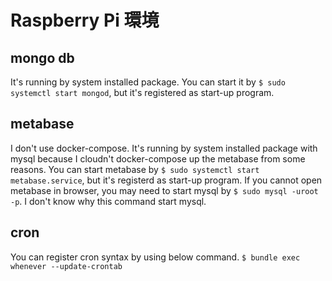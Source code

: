 # Raspberry Pi 環境

## mongo db
It's running by system installed package.
You can start it by `$ sudo systemctl start mongod`, but it's registered as start-up program.

## metabase
I don't use docker-compose. It's running by system installed package with mysql because I cloudn't docker-compose up the metabase from some reasons.
You can start metabase by `$ sudo systemctl start metabase.service`, but it's registerd as start-up program. If you cannot open metabase in browser, you may need to start mysql by `$ sudo mysql -uroot -p`. I don't know why this command start mysql.

## cron
You can register cron syntax by using below command.
`$ bundle exec whenever --update-crontab`


